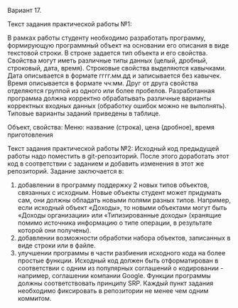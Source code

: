 Вариант 17. 

Текст задания практической работы №1: 

В рамках работы студенту необходимо разработать программу, формирующую программный объект на основании его описания в виде текстовой строки.
В строке задается тип объекта и его свойства. Свойства могут иметь различные типы данных (целый, дробный, строковый, дата, время). Строковые
свойства выделяются кавычками. Дата описывается в формате гггг.мм.дд и записывается без кавычек. Время описывается в формате чч:мм.
Друг от друга свойства отделяются группой из одного или более пробелов.
Разработанная программа должна корректно обрабатывать различные варианты корректных входных данных (обработку ошибок можно не выполнять).
Типовые варианты заданий приведены в таблице.

Объект, свойства:
Меню: название (строка), цена (дробное), время приготовления

Текст задания практической работы №2:
Исходный код предыдущей работы надо поместить в git-репозиторий.
После этого доработать этот код в соответствии с заданием и добавить изменения в этот же репозиторий.
Задание заключается в:
1. добавлении в программу поддержку 2 новых типов объектов, связанных с исходным. Новые объекты студент может придумать сам,
они должны обладать новыми полями разных типов. Например, если исходный объект «Доходы»,
то новыми объектами могут быть «Доходы организации» или «Типизированные доходы» (хранящие помимо источника информацию
о типе операции, в результате которой они получены).
2. добавлении возможности обработки набора объектов, записанных в виде
строки или в файле.
3. улучшении программы в части разбиения исходного кода на более простые функции. Исходный код должен быть отформатирован
в соответствии с одним из популярных соглашений о кодировании - например, соглашении компании Google.
Функции программы должны соответствовать принципу SRP.
Каждый пункт задания необходимо фиксировать в репозитории не менее
чем одним коммитом.

